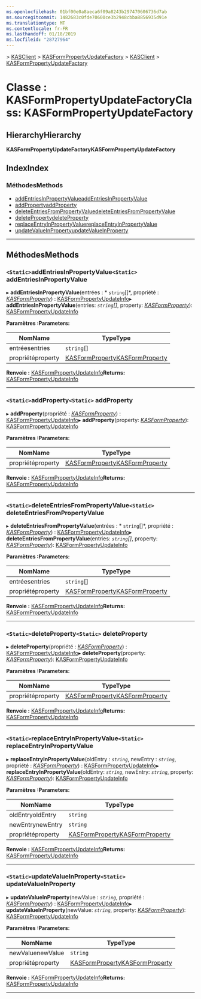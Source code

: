 ```yaml
---
ms.openlocfilehash: 01bf00e0a8aeca6f09a8243b297470606736d7ab
ms.sourcegitcommit: 1482683c0fde70600ce3b2948cbba8856935d91e
ms.translationtype: MT
ms.contentlocale: fr-FR
ms.lasthandoff: 01/18/2019
ms.locfileid: "28727964"
---
```

<span data-ttu-id="00e41-101">[](../README.md) > [KASClient](../modules/kasclient.md) > [KASFormPropertyUpdateFactory](../classes/kasclient.kasformpropertyupdatefactory.md)</span><span class="sxs-lookup"><span data-stu-id="00e41-101">[](../README.md) > [KASClient](../modules/kasclient.md) > [KASFormPropertyUpdateFactory](../classes/kasclient.kasformpropertyupdatefactory.md)</span></span>

# <a name="class-kasformpropertyupdatefactory"></a><span data-ttu-id="00e41-102">Classe : KASFormPropertyUpdateFactory</span><span class="sxs-lookup"><span data-stu-id="00e41-102">Class: KASFormPropertyUpdateFactory</span></span>

## <a name="hierarchy"></a><span data-ttu-id="00e41-103">Hierarchy</span><span class="sxs-lookup"><span data-stu-id="00e41-103">Hierarchy</span></span>

<span data-ttu-id="00e41-104">**KASFormPropertyUpdateFactory**</span><span class="sxs-lookup"><span data-stu-id="00e41-104">**KASFormPropertyUpdateFactory**</span></span>

## <a name="index"></a><span data-ttu-id="00e41-105">Index</span><span class="sxs-lookup"><span data-stu-id="00e41-105">Index</span></span>

### <a name="methods"></a><span data-ttu-id="00e41-106">Méthodes</span><span class="sxs-lookup"><span data-stu-id="00e41-106">Methods</span></span>

* [<span data-ttu-id="00e41-107">addEntriesInPropertyValue</span><span class="sxs-lookup"><span data-stu-id="00e41-107">addEntriesInPropertyValue</span></span>](kasclient.kasformpropertyupdatefactory.md#addentriesinpropertyvalue)
* [<span data-ttu-id="00e41-108">addProperty</span><span class="sxs-lookup"><span data-stu-id="00e41-108">addProperty</span></span>](kasclient.kasformpropertyupdatefactory.md#addproperty)
* [<span data-ttu-id="00e41-109">deleteEntriesFromPropertyValue</span><span class="sxs-lookup"><span data-stu-id="00e41-109">deleteEntriesFromPropertyValue</span></span>](kasclient.kasformpropertyupdatefactory.md#deleteentriesfrompropertyvalue)
* [<span data-ttu-id="00e41-110">deleteProperty</span><span class="sxs-lookup"><span data-stu-id="00e41-110">deleteProperty</span></span>](kasclient.kasformpropertyupdatefactory.md#deleteproperty)
* [<span data-ttu-id="00e41-111">replaceEntryInPropertyValue</span><span class="sxs-lookup"><span data-stu-id="00e41-111">replaceEntryInPropertyValue</span></span>](kasclient.kasformpropertyupdatefactory.md#replaceentryinpropertyvalue)
* [<span data-ttu-id="00e41-112">updateValueInProperty</span><span class="sxs-lookup"><span data-stu-id="00e41-112">updateValueInProperty</span></span>](kasclient.kasformpropertyupdatefactory.md#updatevalueinproperty)

---

## <a name="methods"></a><span data-ttu-id="00e41-113">Méthodes</span><span class="sxs-lookup"><span data-stu-id="00e41-113">Methods</span></span>

<a id="addentriesinpropertyvalue"></a>

### <a name="static-addentriesinpropertyvalue"></a><span data-ttu-id="00e41-114">`<Static>`addEntriesInPropertyValue</span><span class="sxs-lookup"><span data-stu-id="00e41-114">`<Static>` addEntriesInPropertyValue</span></span>

<span data-ttu-id="00e41-115">▸ **addEntriesInPropertyValue**(entrées : \* `string`[]\*, propriété : *[KASFormProperty](kasclient.kasformproperty.md)*) : [KASFormPropertyUpdateInfo](kasclient.kasformpropertyupdateinfo.md)</span><span class="sxs-lookup"><span data-stu-id="00e41-115">▸ **addEntriesInPropertyValue**(entries: *`string`[]*, property: *[KASFormProperty](kasclient.kasformproperty.md)*): [KASFormPropertyUpdateInfo](kasclient.kasformpropertyupdateinfo.md)</span></span>

<span data-ttu-id="00e41-116">**Paramètres :**</span><span class="sxs-lookup"><span data-stu-id="00e41-116">**Parameters:**</span></span>

| <span data-ttu-id="00e41-117">Nom</span><span class="sxs-lookup"><span data-stu-id="00e41-117">Name</span></span> | <span data-ttu-id="00e41-118">Type</span><span class="sxs-lookup"><span data-stu-id="00e41-118">Type</span></span> |
| ------ | ------ |
| <span data-ttu-id="00e41-119">entrées</span><span class="sxs-lookup"><span data-stu-id="00e41-119">entries</span></span> | <span data-ttu-id="00e41-120">`string`[]</span><span class="sxs-lookup"><span data-stu-id="00e41-120"></span></span> |
| <span data-ttu-id="00e41-121">propriété</span><span class="sxs-lookup"><span data-stu-id="00e41-121">property</span></span> | [<span data-ttu-id="00e41-122">KASFormProperty</span><span class="sxs-lookup"><span data-stu-id="00e41-122">KASFormProperty</span></span>](kasclient.kasformproperty.md) |

<span data-ttu-id="00e41-123">**Renvoie :** [KASFormPropertyUpdateInfo](kasclient.kasformpropertyupdateinfo.md)</span><span class="sxs-lookup"><span data-stu-id="00e41-123">**Returns:** [KASFormPropertyUpdateInfo](kasclient.kasformpropertyupdateinfo.md)</span></span>

___

<a id="addproperty"></a>

### <a name="static-addproperty"></a><span data-ttu-id="00e41-124">`<Static>`addProperty</span><span class="sxs-lookup"><span data-stu-id="00e41-124">`<Static>` addProperty</span></span>

<span data-ttu-id="00e41-125">▸ **addProperty**(propriété : *[KASFormProperty](kasclient.kasformproperty.md)*) : [KASFormPropertyUpdateInfo](kasclient.kasformpropertyupdateinfo.md)</span><span class="sxs-lookup"><span data-stu-id="00e41-125">▸ **addProperty**(property: *[KASFormProperty](kasclient.kasformproperty.md)*): [KASFormPropertyUpdateInfo](kasclient.kasformpropertyupdateinfo.md)</span></span>

<span data-ttu-id="00e41-126">**Paramètres :**</span><span class="sxs-lookup"><span data-stu-id="00e41-126">**Parameters:**</span></span>

| <span data-ttu-id="00e41-127">Nom</span><span class="sxs-lookup"><span data-stu-id="00e41-127">Name</span></span> | <span data-ttu-id="00e41-128">Type</span><span class="sxs-lookup"><span data-stu-id="00e41-128">Type</span></span> |
| ------ | ------ |
| <span data-ttu-id="00e41-129">propriété</span><span class="sxs-lookup"><span data-stu-id="00e41-129">property</span></span> | [<span data-ttu-id="00e41-130">KASFormProperty</span><span class="sxs-lookup"><span data-stu-id="00e41-130">KASFormProperty</span></span>](kasclient.kasformproperty.md) |

<span data-ttu-id="00e41-131">**Renvoie :** [KASFormPropertyUpdateInfo](kasclient.kasformpropertyupdateinfo.md)</span><span class="sxs-lookup"><span data-stu-id="00e41-131">**Returns:** [KASFormPropertyUpdateInfo](kasclient.kasformpropertyupdateinfo.md)</span></span>

___

<a id="deleteentriesfrompropertyvalue"></a>

### <a name="static-deleteentriesfrompropertyvalue"></a><span data-ttu-id="00e41-132">`<Static>`deleteEntriesFromPropertyValue</span><span class="sxs-lookup"><span data-stu-id="00e41-132">`<Static>` deleteEntriesFromPropertyValue</span></span>

<span data-ttu-id="00e41-133">▸ **deleteEntriesFromPropertyValue**(entrées : \* `string`[]\*, propriété : *[KASFormProperty](kasclient.kasformproperty.md)*) : [KASFormPropertyUpdateInfo](kasclient.kasformpropertyupdateinfo.md)</span><span class="sxs-lookup"><span data-stu-id="00e41-133">▸ **deleteEntriesFromPropertyValue**(entries: *`string`[]*, property: *[KASFormProperty](kasclient.kasformproperty.md)*): [KASFormPropertyUpdateInfo](kasclient.kasformpropertyupdateinfo.md)</span></span>

<span data-ttu-id="00e41-134">**Paramètres :**</span><span class="sxs-lookup"><span data-stu-id="00e41-134">**Parameters:**</span></span>

| <span data-ttu-id="00e41-135">Nom</span><span class="sxs-lookup"><span data-stu-id="00e41-135">Name</span></span> | <span data-ttu-id="00e41-136">Type</span><span class="sxs-lookup"><span data-stu-id="00e41-136">Type</span></span> |
| ------ | ------ |
| <span data-ttu-id="00e41-137">entrées</span><span class="sxs-lookup"><span data-stu-id="00e41-137">entries</span></span> | <span data-ttu-id="00e41-138">`string`[]</span><span class="sxs-lookup"><span data-stu-id="00e41-138"></span></span> |
| <span data-ttu-id="00e41-139">propriété</span><span class="sxs-lookup"><span data-stu-id="00e41-139">property</span></span> | [<span data-ttu-id="00e41-140">KASFormProperty</span><span class="sxs-lookup"><span data-stu-id="00e41-140">KASFormProperty</span></span>](kasclient.kasformproperty.md) |

<span data-ttu-id="00e41-141">**Renvoie :** [KASFormPropertyUpdateInfo](kasclient.kasformpropertyupdateinfo.md)</span><span class="sxs-lookup"><span data-stu-id="00e41-141">**Returns:** [KASFormPropertyUpdateInfo](kasclient.kasformpropertyupdateinfo.md)</span></span>

___

<a id="deleteproperty"></a>

### <a name="static-deleteproperty"></a><span data-ttu-id="00e41-142">`<Static>`deleteProperty</span><span class="sxs-lookup"><span data-stu-id="00e41-142">`<Static>` deleteProperty</span></span>

<span data-ttu-id="00e41-143">▸ **deleteProperty**(propriété : *[KASFormProperty](kasclient.kasformproperty.md)*) : [KASFormPropertyUpdateInfo](kasclient.kasformpropertyupdateinfo.md)</span><span class="sxs-lookup"><span data-stu-id="00e41-143">▸ **deleteProperty**(property: *[KASFormProperty](kasclient.kasformproperty.md)*): [KASFormPropertyUpdateInfo](kasclient.kasformpropertyupdateinfo.md)</span></span>

<span data-ttu-id="00e41-144">**Paramètres :**</span><span class="sxs-lookup"><span data-stu-id="00e41-144">**Parameters:**</span></span>

| <span data-ttu-id="00e41-145">Nom</span><span class="sxs-lookup"><span data-stu-id="00e41-145">Name</span></span> | <span data-ttu-id="00e41-146">Type</span><span class="sxs-lookup"><span data-stu-id="00e41-146">Type</span></span> |
| ------ | ------ |
| <span data-ttu-id="00e41-147">propriété</span><span class="sxs-lookup"><span data-stu-id="00e41-147">property</span></span> | [<span data-ttu-id="00e41-148">KASFormProperty</span><span class="sxs-lookup"><span data-stu-id="00e41-148">KASFormProperty</span></span>](kasclient.kasformproperty.md) |

<span data-ttu-id="00e41-149">**Renvoie :** [KASFormPropertyUpdateInfo](kasclient.kasformpropertyupdateinfo.md)</span><span class="sxs-lookup"><span data-stu-id="00e41-149">**Returns:** [KASFormPropertyUpdateInfo](kasclient.kasformpropertyupdateinfo.md)</span></span>

___

<a id="replaceentryinpropertyvalue"></a>

### <a name="static-replaceentryinpropertyvalue"></a><span data-ttu-id="00e41-150">`<Static>`replaceEntryInPropertyValue</span><span class="sxs-lookup"><span data-stu-id="00e41-150">`<Static>` replaceEntryInPropertyValue</span></span>

<span data-ttu-id="00e41-151">▸ **replaceEntryInPropertyValue**(oldEntry : *`string`*, newEntry : *`string`*, propriété : *[KASFormProperty](kasclient.kasformproperty.md)*) : [KASFormPropertyUpdateInfo](kasclient.kasformpropertyupdateinfo.md)</span><span class="sxs-lookup"><span data-stu-id="00e41-151">▸ **replaceEntryInPropertyValue**(oldEntry: *`string`*, newEntry: *`string`*, property: *[KASFormProperty](kasclient.kasformproperty.md)*): [KASFormPropertyUpdateInfo](kasclient.kasformpropertyupdateinfo.md)</span></span>

<span data-ttu-id="00e41-152">**Paramètres :**</span><span class="sxs-lookup"><span data-stu-id="00e41-152">**Parameters:**</span></span>

| <span data-ttu-id="00e41-153">Nom</span><span class="sxs-lookup"><span data-stu-id="00e41-153">Name</span></span> | <span data-ttu-id="00e41-154">Type</span><span class="sxs-lookup"><span data-stu-id="00e41-154">Type</span></span> |
| ------ | ------ |
| <span data-ttu-id="00e41-155">oldEntry</span><span class="sxs-lookup"><span data-stu-id="00e41-155">oldEntry</span></span> | `string` |
| <span data-ttu-id="00e41-156">newEntry</span><span class="sxs-lookup"><span data-stu-id="00e41-156">newEntry</span></span> | `string` |
| <span data-ttu-id="00e41-157">propriété</span><span class="sxs-lookup"><span data-stu-id="00e41-157">property</span></span> | [<span data-ttu-id="00e41-158">KASFormProperty</span><span class="sxs-lookup"><span data-stu-id="00e41-158">KASFormProperty</span></span>](kasclient.kasformproperty.md) |

<span data-ttu-id="00e41-159">**Renvoie :** [KASFormPropertyUpdateInfo](kasclient.kasformpropertyupdateinfo.md)</span><span class="sxs-lookup"><span data-stu-id="00e41-159">**Returns:** [KASFormPropertyUpdateInfo](kasclient.kasformpropertyupdateinfo.md)</span></span>

___

<a id="updatevalueinproperty"></a>

### <a name="static-updatevalueinproperty"></a><span data-ttu-id="00e41-160">`<Static>`updateValueInProperty</span><span class="sxs-lookup"><span data-stu-id="00e41-160">`<Static>` updateValueInProperty</span></span>

<span data-ttu-id="00e41-161">▸ **updateValueInProperty**(newValue : *`string`*, propriété : *[KASFormProperty](kasclient.kasformproperty.md)*) : [KASFormPropertyUpdateInfo](kasclient.kasformpropertyupdateinfo.md)</span><span class="sxs-lookup"><span data-stu-id="00e41-161">▸ **updateValueInProperty**(newValue: *`string`*, property: *[KASFormProperty](kasclient.kasformproperty.md)*): [KASFormPropertyUpdateInfo](kasclient.kasformpropertyupdateinfo.md)</span></span>

<span data-ttu-id="00e41-162">**Paramètres :**</span><span class="sxs-lookup"><span data-stu-id="00e41-162">**Parameters:**</span></span>

| <span data-ttu-id="00e41-163">Nom</span><span class="sxs-lookup"><span data-stu-id="00e41-163">Name</span></span> | <span data-ttu-id="00e41-164">Type</span><span class="sxs-lookup"><span data-stu-id="00e41-164">Type</span></span> |
| ------ | ------ |
| <span data-ttu-id="00e41-165">newValue</span><span class="sxs-lookup"><span data-stu-id="00e41-165">newValue</span></span> | `string` |
| <span data-ttu-id="00e41-166">propriété</span><span class="sxs-lookup"><span data-stu-id="00e41-166">property</span></span> | [<span data-ttu-id="00e41-167">KASFormProperty</span><span class="sxs-lookup"><span data-stu-id="00e41-167">KASFormProperty</span></span>](kasclient.kasformproperty.md) |

<span data-ttu-id="00e41-168">**Renvoie :** [KASFormPropertyUpdateInfo](kasclient.kasformpropertyupdateinfo.md)</span><span class="sxs-lookup"><span data-stu-id="00e41-168">**Returns:** [KASFormPropertyUpdateInfo](kasclient.kasformpropertyupdateinfo.md)</span></span>

___

